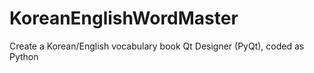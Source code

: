 # KoreanEnglishWordMaster
Create a Korean/English vocabulary book
Qt Designer (PyQt), coded as Python
